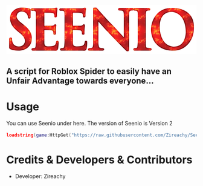![SEENIO](https://raw.githubusercontent.com/Zireachy/Seenio-V2/refs/heads/main/SEENIO.png)
## A script for Roblox Spider to easily have an Unfair Advantage towards everyone...
# Usage
You can use Seenio under here. The version of Seenio is Version 2
```lua
loadstring(game:HttpGet("https://raw.githubusercontent.com/Zireachy/Seenio-V2/refs/heads/main/RunSeenioSafe.lua",true))()
```
# Credits & Developers & Contributors
- Developer: Zireachy
